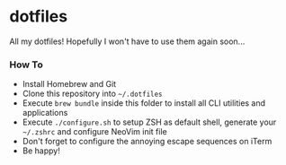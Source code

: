 # dotfiles

All my dotfiles! Hopefully I won't have to use them again soon...

### How To
* Install Homebrew and Git
* Clone this repository into `~/.dotfiles`
* Execute `brew bundle` inside this folder to install all CLI utilities and applications
* Execute `./configure.sh` to setup ZSH as default shell, generate your `~/.zshrc` and configure NeoVim init file
* Don't forget to configure the annoying escape sequences on iTerm
* Be happy!
